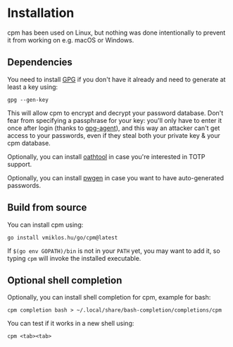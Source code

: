 # Installation

cpm has been used on Linux, but nothing was done intentionally to prevent it from working on e.g.
macOS or Windows.

## Dependencies

You need to install [GPG](https://gnupg.org/) if you don't have it already and need to generate at
least a key using:

```console
gpg --gen-key
```

This will allow cpm to encrypt and decrypt your password database. Don't fear from specifying a
passphrase for your key: you'll only have to enter it once after login (thanks to
[gpg-agent](https://www.gnupg.org/documentation/manuals/gnupg/Invoking-GPG_002dAGENT.html)), and
this way an attacker can't get access to your passwords, even if they steal both your private key &
your cpm database.

Optionally, you can install [oathtool](https://www.nongnu.org/oath-toolkit/) in case you're
interested in TOTP support.

Optionally, you can install [pwgen](http://sourceforge.net/projects/pwgen/) in case you want to have
auto-generated passwords.

## Build from source

You can install cpm using:

```console
go install vmiklos.hu/go/cpm@latest
```

If `$(go env GOPATH)/bin` is not in your `PATH` yet, you may want to add it, so typing `cpm` will
invoke the installed executable.

## Optional shell completion

Optionally, you can install shell completion for cpm, example for bash:

```console
cpm completion bash > ~/.local/share/bash-completion/completions/cpm
```

You can test if it works in a new shell using:

```console
cpm <tab><tab>
```
